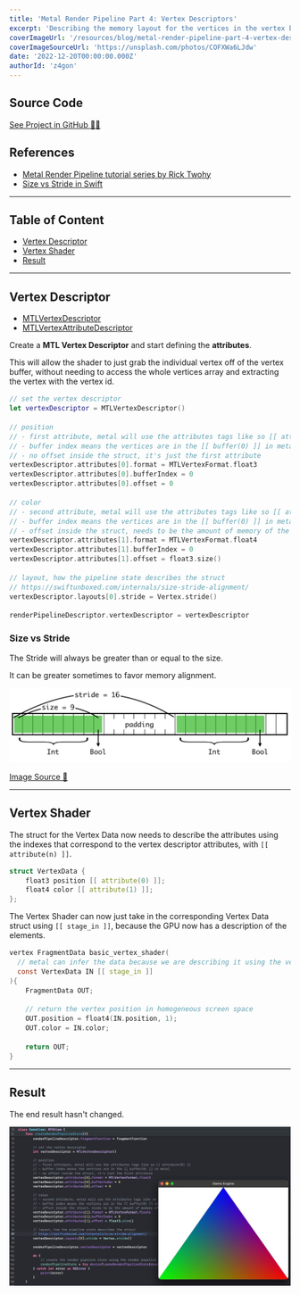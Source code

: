 ```yaml
---
title: 'Metal Render Pipeline Part 4: Vertex Descriptors'
excerpt: 'Describing the memory layout for the vertices in the vertex buffer, so the vertex shader can pick them up individually.'
coverImageUrl: '/resources/blog/metal-render-pipeline-part-4-vertex-descriptors/cover.jpg'
coverImageSourceUrl: 'https://unsplash.com/photos/COFXWa6LJdw'
date: '2022-12-20T00:00:00.000Z'
authorId: 'z4gon'
---
```


## Source Code

[See Project in GitHub 👩‍💻](https://github.com/z4gon/metal-render-pipeline)

## References

- [Metal Render Pipeline tutorial series by Rick Twohy](https://www.youtube.com/playlist?list=PLEXt1-oJUa4BVgjZt9tK2MhV_DW7PVDsg)
- [Size vs Stride in Swift](https://swiftunboxed.com/internals/size-stride-alignment/)

---

## Table of Content

- [Vertex Descriptor](#vertex-descriptor)
- [Vertex Shader](#vertex-shader)
- [Result](#result)

---

## Vertex Descriptor

- [MTLVertexDescriptor](https://developer.apple.com/documentation/metal/mtlvertexdescriptor)
- [MTLVertexAttributeDescriptor](https://developer.apple.com/documentation/metal/mtlvertexattributedescriptor)

Create a **MTL Vertex Descriptor** and start defining the **attributes**.

This will allow the shader to just grab the individual vertex off of the vertex buffer, without needing to access the whole vertices array and extracting the vertex with the vertex id.

```swift
// set the vertex descriptor
let vertexDescriptor = MTLVertexDescriptor()

// position
// - first attribute, metal will use the attributes tags like so [[ attribute(0) ]]
// - buffer index means the vertices are in the [[ buffer(0) ]] in metal
// - no offset inside the struct, it's just the first attribute
vertexDescriptor.attributes[0].format = MTLVertexFormat.float3
vertexDescriptor.attributes[0].bufferIndex = 0
vertexDescriptor.attributes[0].offset = 0

// color
// - second attribute, metal will use the attributes tags like so [[ attribute(1) ]]
// - buffer index means the vertices are in the [[ buffer(0) ]] in metal
// - offset inside the struct, needs to be the amount of memory of the position, in bytes
vertexDescriptor.attributes[1].format = MTLVertexFormat.float4
vertexDescriptor.attributes[1].bufferIndex = 0
vertexDescriptor.attributes[1].offset = float3.size()

// layout, how the pipeline state describes the struct
// https://swiftunboxed.com/internals/size-stride-alignment/
vertexDescriptor.layouts[0].stride = Vertex.stride()

renderPipelineDescriptor.vertexDescriptor = vertexDescriptor
```

### Size vs Stride

The Stride will always be greater than or equal to the size.

It can be greater sometimes to favor memory alignment.

![Picture](/resources/blog/metal-render-pipeline-part-4-vertex-descriptors/1.png)

[Image Source 🔗](https://swiftunboxed.com/internals/size-stride-alignment/)

---

## Vertex Shader

The struct for the Vertex Data now needs to describe the attributes using the indexes that correspond to the vertex descriptor attributes, with `[[ attribute(n) ]]`.

```c
struct VertexData {
    float3 position [[ attribute(0) ]];
    float4 color [[ attribute(1) ]];
};
```

The Vertex Shader can now just take in the corresponding Vertex Data struct using `[[ stage_in ]]`, because the GPU now has a description of the elements.

```c
vertex FragmentData basic_vertex_shader(
  // metal can infer the data because we are describing it using the vertex descriptor
  const VertexData IN [[ stage_in ]]
){
    FragmentData OUT;

    // return the vertex position in homogeneous screen space
    OUT.position = float4(IN.position, 1);
    OUT.color = IN.color;

    return OUT;
}
```

---

## Result

The end result hasn't changed.

![Picture](/resources/blog/metal-render-pipeline-part-4-vertex-descriptors/2.jpg)
